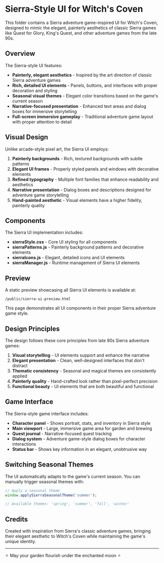# Sierra-Style UI for Witch's Coven

This folder contains a Sierra adventure game-inspired UI for Witch's Coven, designed to mimic the elegant, painterly aesthetics of classic Sierra games like Quest for Glory, King's Quest, and other adventure games from the late 90s.

## Overview

The Sierra-style UI features:

- **Painterly, elegant aesthetics** - Inspired by the art direction of classic Sierra adventure games
- **Rich, detailed UI elements** - Panels, buttons, and interfaces with proper decoration and styling
- **Seasonal visual themes** - Elegant color transitions based on the game's current season
- **Narrative-focused presentation** - Enhanced text areas and dialog boxes for immersive storytelling
- **Full-screen immersive gameplay** - Traditional adventure game layout with proper attention to detail

## Visual Design

Unlike arcade-style pixel art, the Sierra UI employs:

1. **Painterly backgrounds** - Rich, textured backgrounds with subtle patterns
2. **Elegant UI frames** - Properly styled panels and windows with decorative elements
3. **Refined typography** - Multiple font families that enhance readability and aesthetics
4. **Narrative presentation** - Dialog boxes and descriptions designed for adventure game storytelling
5. **Hand-painted aesthetic** - Visual elements have a higher fidelity, painterly quality

## Components

The Sierra UI implementation includes:

- **sierraStyle.css** - Core UI styling for all components
- **sierraPatterns.js** - Painterly background patterns and decorative elements
- **sierraIcons.js** - Elegant, detailed icons and UI elements
- **sierraManager.js** - Runtime management of Sierra UI elements

## Preview

A static preview showcasing all Sierra UI elements is available at:

```
/public/sierra-ui-preview.html
```

This page demonstrates all UI components in their proper Sierra adventure game style.

## Design Principles

The design follows these core principles from late 90s Sierra adventure games:

1. **Visual storytelling** - UI elements support and enhance the narrative
2. **Elegant presentation** - Clean, well-designed interfaces that don't distract
3. **Thematic consistency** - Seasonal and magical themes are consistently applied
4. **Painterly quality** - Hand-crafted look rather than pixel-perfect precision
5. **Functional beauty** - UI elements that are both beautiful and functional

## Game Interface

The Sierra-style game interface includes:

- **Character panel** - Shows portrait, stats, and inventory in Sierra style
- **Main viewport** - Large, immersive game area for garden and brewing
- **Quest journal** - Narrative-focused quest tracking
- **Dialog system** - Adventure game-style dialog boxes for character interactions
- **Status bar** - Shows key information in an elegant, unobtrusive way

## Switching Seasonal Themes

The UI automatically adapts to the game's current season. You can manually trigger seasonal themes with:

```javascript
// Apply a seasonal theme
window.applySierraSeasonalTheme('summer');

// Available themes: 'spring', 'summer', 'fall', 'winter'
```

## Credits

Created with inspiration from Sierra's classic adventure games, bringing their elegant aesthetic to Witch's Coven while maintaining the game's unique identity.

---

✧ May your garden flourish under the enchanted moon ✧